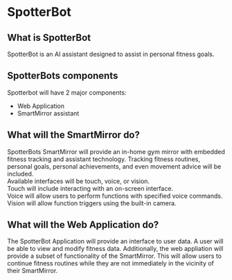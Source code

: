 # SpotterBot

## What is SpotterBot

SpotterBot is an AI assistant designed to assist in personal fitness goals.


## SpotterBots components

Spotterbot will have 2 major components:
  - Web Application
  - SmartMirror assistant

## What will the SmartMirror do?

SpotterBots SmartMirror will provide an in-home gym mirror with embedded fitness tracking and assistant technology.
Tracking fitness routines, personal goals, personal achievements, and even movement advice will be included.  
Available interfaces will be touch, voice, or vision.  
Touch will include interacting with an on-screen interface.  
Voice will allow users to perform functions with specified voice commands.  
Vision will allow function triggers using the built-in camera.  

## What will the Web Application do?

The SpotterBot Application will provide an interface to user data. A user will be able to view and modify fitness data.
Additionally, the web appliation will provide a subset of functionality of the SmartMirror. 
This will allow users to continue fitness routines while they are not immediately in the vicinity of their SmartMirror.
